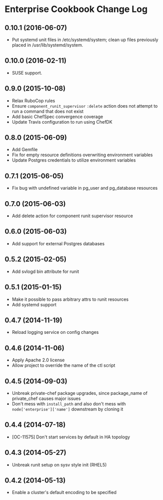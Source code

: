 # Enterprise Cookbook Change Log

## 0.10.1 (2016-06-07)

* Put systemd unit files in /etc/systemd/system; clean up files previously placed
  in /usr/lib/systemd/system.

## 0.10.0 (2016-02-11)

* SUSE support.

## 0.9.0 (2015-10-08)

* Relax RuboCop rules
* Ensure `component_runit_supervisor` `:delete` action does not attempt to run a
  command that does not exist
* Add basic ChefSpec convergence coverage
* Update Travis configuration to run using ChefDK

## 0.8.0 (2015-06-09)

* Add Gemfile
* Fix for empty resource definitions overwriting environment variables
* Update Postgres credentials to utilize environment variables

## 0.7.1 (2015-06-05)

* Fix bug with undefined variable in pg\_user and pg\_database resources

## 0.7.0 (2015-06-03)

* Add delete action for component runit supervisor resource

## 0.6.0 (2015-06-03)

* Add support for external Postgres databases

## 0.5.2 (2015-02-05)

* Add svlogd bin attribute for runit

## 0.5.1 (2015-01-15)

* Make it possible to pass arbitrary attrs to runit resources
* Add systemd support

## 0.4.7 (2014-11-19)

* Reload logging service on config changes

## 0.4.6 (2014-11-06)

* Apply Apache 2.0 license
* Allow project to override the name of the ctl script

## 0.4.5 (2014-09-03)

* Unbreak private-chef package upgrades, since package\_name of private\_chef causes major issues
* Don't mess with `install_path` and also don't mess with `node['enterprise']['name']` downstream by cloning it

## 0.4.4 (2014-07-18)

* [OC-11575] Don't start services by default in HA topology

## 0.4.3 (2014-05-27)

* Unbreak runit setup on sysv style init (RHEL5)

## 0.4.2 (2014-05-13)

* Enable a cluster's default encoding to be specified
